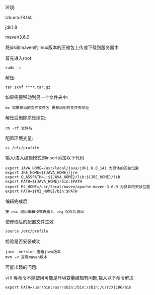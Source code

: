 环境:

Ubuntu18.04

jdk1.8

maven3.6.0

将jdk和maven的linux版本的压缩包上传或下载到服务器中

首先进入root:

```shell
sudo -i
```

解压:

```shell
tar zxvf ****.tar.gz
```

如果需要移动到另一个文件夹中:

```shell
mv 需要移动的文件文件名 要移动到的文件夹地址
```

解压后删除原压缩包:

```shell
rm -rf 文件名	
```

配置环境变量:

```shell
vi /etc/profile	
```

输入i进入编辑模式即insert添加以下代码

```shell
export JAVA_HOME=/usr/local/java/jdk1.8.0_141 为具体的安装位置
export JRE_HOME=${JAVA_HOME}/jre
export CLASSPATH=.:${JAVA_HOME}/lib:${JRE_HOME}/lib
export PATH=${JAVA_HOME}/bin:$PATH
export M2_HOME=/usr/local/maven/apache-maven-3.6.0 为具体的安装位置
export PATH=${M2_HOME}/bin:$PATH
```

编辑完成后

```
按 esc 退出编辑模式再输入 :wq 保存后退出
```

使修改后的配置文件生效

```shell
source /etc/profile
```

检验是否安装成功

```
java -version 查看java版本
mvn -v 查看maven版本
```

可能出现的问题:

vi ll 等命令不能使用可能是环境变量编辑有问题,输入以下命令解决

```shell
export PATH=/usr/bin:/usr/sbin:/bin:/sbin:/usr/X11R6/bin
```

